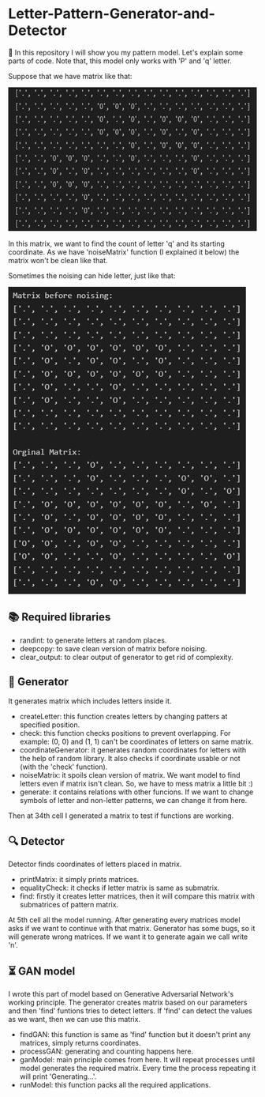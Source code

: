 # Letter-Pattern-Generator-and-Detector
:mega: In this repository I will show you my pattern model. Let's explain some parts of code. Note that, this model only works with 'P' and 'q' letter.

Suppose that we have matrix like that:

<img src= "images/0.png" width = 733 height= 291>

In this matrix, we want to find the count of letter 'q' and its starting coordinate.
As we have 'noiseMatrix' function (I explained it below) the matrix won't be clean like that.


Sometimes the noising can hide letter, just like that: 

<img src= "images/1.png" width = 482 height= 622>



## :books: Required libraries
- randint: to generate letters at random places.
- deepcopy: to save clean version of matrix before noising.
- clear_output: to clear output of generator to get rid of complexity.

## :hammer: Generator
It generates matrix which includes letters inside it.

- createLetter: this function creates letters by changing patters at specified position. 
- check: this function checks positions to prevent overlapping. For example: (0, 0) and (1, 1) can't be coordinates of letters on same matrix.
- coordinateGenerator: it generates random coordinates for letters with the help of random library. It also checks if coordinate usable or not (with the 'check' function).
- noiseMatrix: it spoils clean version of matrix. We want model to find letters even if matrix isn't clean. So, we have to mess matrix a little bit :)
- generate: it contains relations with other funcions. If we want to change symbols of letter and non-letter patterns, we can change it from here.

Then at 34th cell I generated a matrix to test if functions are working.

## :mag: Detector
Detector finds coordinates of letters placed in matrix.

- printMatrix: it simply prints matrices.
- equalityCheck: it checks if letter matrix is same as submatrix.
- find: firstly it creates letter matrices, then it will compare this matrix with submatrices of pattern matrix.

At 5th cell all the model running. After generating every matrices model asks if we want to continue with that matrix. Generator has some bugs, so it will generate wrong matrices. If we want it to generate again we call write 'n'.

## :hourglass_flowing_sand: GAN model
I wrote this part of model based on Generative Adversarial Network's working principle. The generator creates matrix based on our parameters and then 'find' funtions tries to detect letters. If 'find' can detect the values as we want, then we can use this matrix. 

- findGAN: this function is same as 'find' function but it doesn't print any matrices, simply returns coordinates.
- processGAN: generating and counting happens here.
- ganModel: main principle comes from here. It will repeat processes until model generates the required matrix. Every time the process repeating it will print 'Generating...'.
- runModel: this function packs all the required applications.
